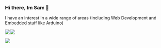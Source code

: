 ### Hi there, Im Sam 👋

I have an interest in a wide range of areas (Including Web Development and Embedded stuff like Arduino)

<p><img src="https://github-readme-stats.vercel.app/api?username=samster395&show_icons=true&theme=chartreuse-dark&include_all_commits=true&hide=issues&count_private=true"><img src="https://github-readme-stats.vercel.app/api/top-langs/?username=samster395&layout=compact&theme=chartreuse-dark&hide=css,starlark"><p>

<!--<p><img src="https://streak-stats.demolab.com?user=samster395&theme=dark&mode=weekly"><p>-->

[![](https://visitcount.itsvg.in/api?id=samster395&label=Profile%20Views&color=12&icon=0&pretty=true)](https://visitcount.itsvg.in)

<!--
**ToXIc-Dev/ToXIc-Dev** is a ✨ _special_ ✨ repository because its `README.md` (this file) appears on your GitHub profile.

Here are some ideas to get you started:

- 🔭 I’m currently working on ...
- 🌱 I’m currently learning ...
- 👯 I’m looking to collaborate on ...
- 🤔 I’m looking for help with ...
- 💬 Ask me about ...
- 📫 How to reach me: ...
- 😄 Pronouns: ...
- ⚡ Fun fact: ...
-->
